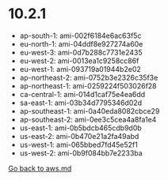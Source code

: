 
 # 10.2.1
- ap-south-1: ami-002f6184e6ac63f5c
- eu-north-1: ami-04ddf8e927274a60e
- eu-west-3: ami-0d7b288c7731e2435
- eu-west-2: ami-0013ea1c9258cc86f
- eu-west-1: ami-093719a01944b2e02
- ap-northeast-2: ami-0752b3e2326c35f3e
- ap-northeast-1: ami-0259224f503026f28
- ca-central-1: ami-014d1caf75e4ea6dd
- sa-east-1: ami-03b34d7795346d02d
- ap-southeast-1: ami-0a40eda8082cbce29
- ap-southeast-2: ami-0ee3c5cea4a8fa1e4
- us-east-1: ami-0b5bdcb465cdb9d0b
- us-east-2: ami-0b470e21a2fa49abd
- us-west-1: ami-065bbed7fd45e52f1
- us-west-2: ami-0b9f084bb7e2233ba

[Go back to aws.md](../../aws.md) 
